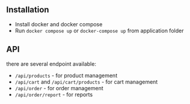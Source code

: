 ## Installation

- Install docker and docker compose
- Run `docker compose up` or `docker-compose up` 
from application folder

## API

there are several endpoint available:

- `/api/products` - for product management 
- `/api/cart` and `/api/cart/products` - for cart management
- `/api/order` - for order management
- `/api/order/report` - for reports